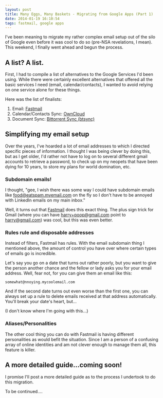 ```yaml
---
layout: post
title: Many Eggs, Many Baskets - Migrating from Google Apps (Part 1)
date: 2014-01-19 16:10:54
tags: fastmail, google apps
---
```


I've been meaning to migrate my rather complex email setup out of the silo of Google even before it was cool to do so (pre-NSA revelations, I mean). This weekend, I finally went ahead and begun the process.

## A list? A list.

First, I had to compile a list of alternatives to the Google Services I'd been using. While there were certainly excellent alternatives that offered all the basic services I need (email, calendar/contacts), I wanted to avoid relying on one service alone for these things.

Here was the list of finalists:

1. Email: [Fastmail](https://fastmail.fm)
2. Calendar/Contacts Sync: [OwnCloud](http://owncloud.org)
3. Document Sync: [Bittorrent Sync (btsync)](http://www.bittorrent.com/sync)

## Simplifying my email setup

Over the years, I've hoarded a lot of email addresses to which I directed specific pieces of information. I thought I was being clever by doing this, but as I get older, I'd rather not have to log on to several different gmail accounts to retrieve a password, to check up on my neopets that have been dying for 10 years, to store my plans for world domination, etc. 

### Subdomain emails!

I thought, "gee, I wish there was some way I could have subdomain emails like food@eatspam.myemail.com on the fly so I don't have to be annoyed with LinkedIn emails on my main inbox."

Well, it turns out that [Fastmail](https://www.fastmail.fm) does this exact thing. The plus sign trick for Gmail (where you can have harry+poop@gmail.com point to harry@gmail.com) was cool, but this was even better.

### Rules rule and disposable addresses

Instead of filters, Fastmail has rules. With the email subdomain thing I mentioned above, the amount of control you have over where certain types of emails go is incredible.

Let's say you go on a date that turns out rather poorly, but you want to give the person another chance and the fellow or lady asks you for your email address. Well, fear not, for you can give them an email like this:

```
somewhat@nnoying.mycoolemail.com
```

And if the second date turns out even worse than the first one, you can always set up a rule to delete emails received at that address automatically. You'll break your date's heart, but...

(I don't know where I'm going with this...)

### Aliases/Personalities

The other cool thing you can do with Fastmail is having different personalities as would befit the situation. Since I am a person of a confusing array of online identities and am not clever enough to manage them all, this feature is killer.

## A more detailed guide...coming soon!

I promise I'll post a more detailed guide as to the process I undertook to do this migration.

To be continued....







